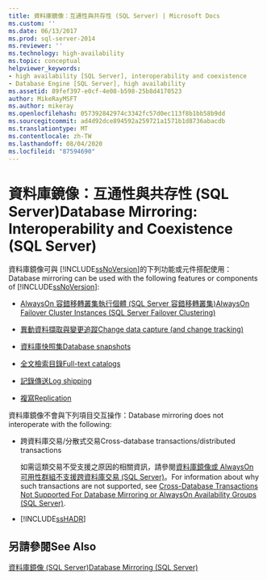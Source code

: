 ```yaml
---
title: 資料庫鏡像：互通性與共存性 (SQL Server) | Microsoft Docs
ms.custom: ''
ms.date: 06/13/2017
ms.prod: sql-server-2014
ms.reviewer: ''
ms.technology: high-availability
ms.topic: conceptual
helpviewer_keywords:
- high availability [SQL Server], interoperability and coexistence
- Database Engine [SQL Server], high availability
ms.assetid: 89fef397-e0cf-4e08-b598-25b8d4170523
author: MikeRayMSFT
ms.author: mikeray
ms.openlocfilehash: 057392842974c3342fc57d0ec113f8b1bb58b9dd
ms.sourcegitcommit: ad4d92dce894592a259721a1571b1d8736abacdb
ms.translationtype: MT
ms.contentlocale: zh-TW
ms.lasthandoff: 08/04/2020
ms.locfileid: "87594690"
---
```

# <a name="database-mirroring-interoperability-and-coexistence-sql-server"></a><span data-ttu-id="1b96d-102">資料庫鏡像：互通性與共存性 (SQL Server)</span><span class="sxs-lookup"><span data-stu-id="1b96d-102">Database Mirroring: Interoperability and Coexistence (SQL Server)</span></span>
  <span data-ttu-id="1b96d-103">資料庫鏡像可與 [!INCLUDE[ssNoVersion](../../includes/ssnoversion-md.md)]的下列功能或元件搭配使用：</span><span class="sxs-lookup"><span data-stu-id="1b96d-103">Database mirroring can be used with the following features or components of [!INCLUDE[ssNoVersion](../../includes/ssnoversion-md.md)]:</span></span>  
  
-   [<span data-ttu-id="1b96d-104">AlwaysOn 容錯移轉叢集執行個體 (SQL Server 容錯移轉叢集)</span><span class="sxs-lookup"><span data-stu-id="1b96d-104">AlwaysOn Failover Cluster Instances (SQL Server Failover Clustering)</span></span>](database-mirroring-and-sql-server-failover-cluster-instances.md)  
  
-   [<span data-ttu-id="1b96d-105">異動資料擷取與變更追蹤</span><span class="sxs-lookup"><span data-stu-id="1b96d-105">Change data capture (and change tracking)</span></span>](../../relational-databases/track-changes/change-data-capture-and-other-sql-server-features.md)  
  
-   [<span data-ttu-id="1b96d-106">資料庫快照集</span><span class="sxs-lookup"><span data-stu-id="1b96d-106">Database snapshots</span></span>](../../relational-databases/databases/database-snapshots-sql-server.md)  
  
-   [<span data-ttu-id="1b96d-107">全文檢索目錄</span><span class="sxs-lookup"><span data-stu-id="1b96d-107">Full-text catalogs</span></span>](database-mirroring-and-full-text-catalogs-sql-server.md)  
  
-   [<span data-ttu-id="1b96d-108">記錄傳送</span><span class="sxs-lookup"><span data-stu-id="1b96d-108">Log shipping</span></span>](database-mirroring-and-log-shipping-sql-server.md)  
  
-   [<span data-ttu-id="1b96d-109">複寫</span><span class="sxs-lookup"><span data-stu-id="1b96d-109">Replication</span></span>](database-mirroring-and-replication-sql-server.md)  
  
 <span data-ttu-id="1b96d-110">資料庫鏡像不會與下列項目交互操作：</span><span class="sxs-lookup"><span data-stu-id="1b96d-110">Database mirroring does not interoperate with the following:</span></span>  
  
-   <span data-ttu-id="1b96d-111">跨資料庫交易/分散式交易</span><span class="sxs-lookup"><span data-stu-id="1b96d-111">Cross-database transactions/distributed transactions</span></span>  
  
     <span data-ttu-id="1b96d-112">如需這類交易不受支援之原因的相關資訊，請參閱[資料庫鏡像或 AlwaysOn 可用性群組不支援跨資料庫交易 &#40;SQL Server&#41;](../availability-groups/windows/transactions-always-on-availability-and-database-mirroring.md)。</span><span class="sxs-lookup"><span data-stu-id="1b96d-112">For information about why such transactions are not supported, see [Cross-Database Transactions Not Supported For Database Mirroring or AlwaysOn Availability Groups &#40;SQL Server&#41;](../availability-groups/windows/transactions-always-on-availability-and-database-mirroring.md).</span></span>  
  
-   [!INCLUDE[ssHADR](../../includes/sshadr-md.md)]  
  
## <a name="see-also"></a><span data-ttu-id="1b96d-113">另請參閱</span><span class="sxs-lookup"><span data-stu-id="1b96d-113">See Also</span></span>  
 [<span data-ttu-id="1b96d-114">資料庫鏡像 &#40;SQL Server&#41;</span><span class="sxs-lookup"><span data-stu-id="1b96d-114">Database Mirroring &#40;SQL Server&#41;</span></span>](database-mirroring-sql-server.md)  
  
  
